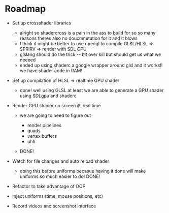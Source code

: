 # Roadmap

- Set up crossshader libraries
  - alright so shadercross is a pain in the ass to build for so so many reasons theres also no doucmnetation for it and it blows
  - I think it might be better to use opengl to compile GLSL/HLSL => SPRIRV => render with SDL GPU
  - glslang should do the trick -- bit over kill but should get us what we neeeed
  - ended up using shaderc a google wrapper around glsl and it works!! we have shader code in RAM!
- Set up compilation of HLSL => realtime GPU shader
  - done! well using GLSL at least we are able to generate a GPU shader using SDLgpu and shaderc

- Render GPU shader on screen @ real time
  - we are going to need to figure out
    - render pipelines
    - quads
    - vertex buffers
    - uhh

  - DONE!

- Watch for file changes and auto reload shader
  - doing this before uniforms becasue having it done will make uniforms so much easier to do!
    DONE!

- Refactor to take advantage of OOP

- Inject uniforms (time, mouse positions, etc)
- Record videos and screenshot interface
